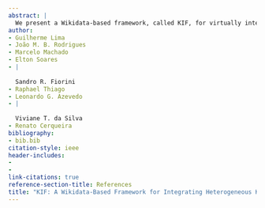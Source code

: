 ```yaml
---
abstract: |
  We present a Wikidata-based framework, called KIF, for virtually integrating heterogeneous knowledge sources. KIF is written in Python and is released as open-source. It leverages Wikidata’s data model and vocabulary plus user-defined mappings to construct a unified view of the underlying sources while keeping track of the context and provenance of their statements. The underlying sources can be triplestores, relational databases, CSV files, etc., which may or may not use the vocabulary and RDF encoding of Wikidata. The end result is a virtual knowledge base which behaves like an “extended Wikidata” and which can be queried using a simple but expressive pattern language, defined in terms of Wikidata’s data model. In this paper, we present the design and implementation of KIF, discuss how we have used it to solve a real integration problem in the domain of chemistry (involving Wikidata, PubChem, and IBM CIRCA), and present experimental results on the performance and overhead of KIF.
author:
- Guilherme Lima
- João M. B. Rodrigues
- Marcelo Machado
- Elton Soares
- |
    
  Sandro R. Fiorini
- Raphael Thiago
- Leonardo G. Azevedo
- |
    
  Viviane T. da Silva
- Renato Cerqueira
bibliography:
- bib.bib
citation-style: ieee
header-includes:
- 
- 
link-citations: true
reference-section-title: References
title: "KIF: A Wikidata-Based Framework for Integrating Heterogeneous Knowledge Sources"
---
```






